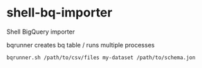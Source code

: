 # shell-bq-importer
Shell BigQuery importer


bqrunner creates bq table / runs multiple processes

`bqrunner.sh /path/to/csv/files my-dataset /path/to/schema.jon`
